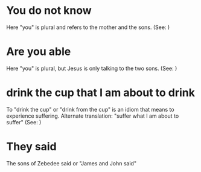 
# You do not know
Here "you" is plural and refers to the mother and the sons. (See: )

# Are you able
Here "you" is plural, but Jesus is only talking to the two sons. (See: )

# drink the cup that I am about to drink
To "drink the cup" or "drink from the cup" is an idiom that means to experience suffering. Alternate translation: "suffer what I am about to suffer" (See: )

# They said
The sons of Zebedee said or "James and John said"